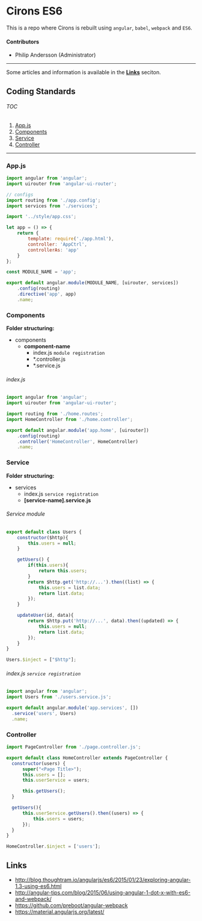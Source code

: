 # Cirons ES6

This is a repo where Cirons is rebuilt using `angular`, `babel`, `webpack` and `ES6`.

#### Contributors
* Philip Andersson (Administrator)

---
Some articles and information is available in the **[Links](#links)** seciton.

## Coding Standards

###### TOC
1. [App.js](#appjs)
2. [Components](#components)
3. [Service](#service)
4. [Controller](#controller)

---

### App.js
```javascript
import angular from 'angular';
import uirouter from 'angular-ui-router';

// configs
import routing from './app.config';
import services from './services';

import '../style/app.css';

let app = () => {
    return {
        template: require('./app.html'),
        controller: 'AppCtrl',
        controllerAs: 'app'
    }
};

const MODULE_NAME = 'app';

export default angular.module(MODULE_NAME, [uirouter, services])
    .config(routing)
    .directive('app', app)
    .name;
```


### Components
**Folder structuring:**
* components
    * **component-name**
        * index.js `module registration`
        * \*.controller.js
        * \*.service.js

###### index.js
```javascript
import angular from 'angular';
import uirouter from 'angular-ui-router';

import routing from './home.routes';
import HomeController from './home.controller';

export default angular.module('app.home', [uirouter])
	.config(routing)
	.controller('HomeController', HomeController)
	.name;
```

### Service
**Folder structuring:**
* services
    * index.js `service registration`
    * **[service-name].service.js**

###### Service module
```javascript
export default class Users {
	constructor($http){
        this.users = null;
	}

	getUsers() {
        if(this.users){
            return this.users;
        }
		return $http.get('http://...').then((list) => {
            this.users = list.data;
            return list.data;
        });
	}

    updateUser(id, data){
        return $http.put('http://...', data).then((updated) => {
            this.users = null;
            return list.data;
        });
    }
}

Users.$inject = ["$http"];
```

###### index.js `service registration`
```javascript
import angular from 'angular';
import Users from './users.service.js';

export default angular.module('app.services', [])
  .service('users', Users)
  .name;
```

### Controller

```javascript
import PageController from './page.controller.js';

export default class HomeController extends PageController {
  constructor(users) {
      super("<Page Title>");
      this.users = [];
      this.userService = users;

      this.getUsers();
  }

  getUsers(){
      this.userService.getUsers().then((users) => {
          this.users = users;
      });
  }
}

HomeController.$inject = ['users'];
```

## Links

* http://blog.thoughtram.io/angularjs/es6/2015/01/23/exploring-angular-1.3-using-es6.html
* http://angular-tips.com/blog/2015/06/using-angular-1-dot-x-with-es6-and-webpack/
* https://github.com/preboot/angular-webpack
* https://material.angularjs.org/latest/
